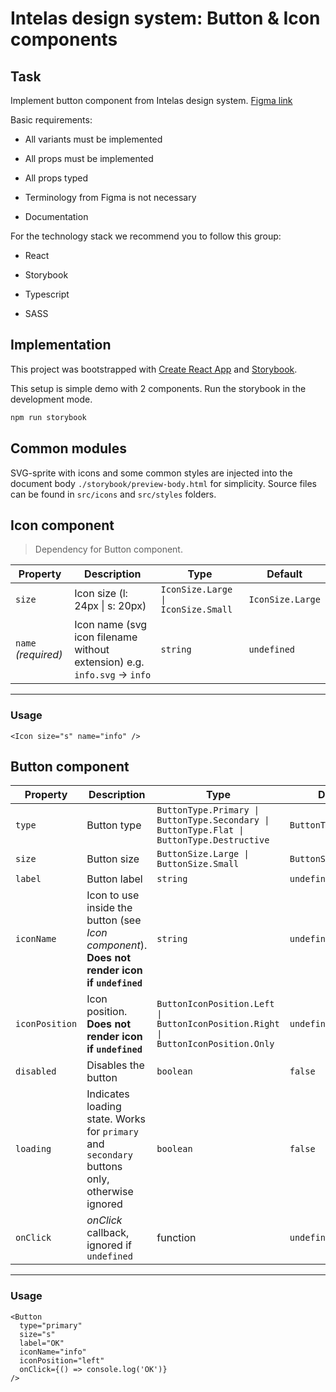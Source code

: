 # Intelas design system: Button & Icon components

## Task

Implement button component from Intelas design system. [Figma link](https://www.figma.com/file/z3B75JkORmT0EVw1mfqtdb/Intelas-Design-System?node-id=28%3A67&t=oBHjEoeyM6QjJIbd-0)

Basic requirements:

- All variants must be implemented

- All props must be implemented

- All props typed

- Terminology from Figma is not necessary

- Documentation

For the technology stack we recommend you to follow this group:

- React

- Storybook

- Typescript

- SASS

## Implementation

This project was bootstrapped with [Create React App](https://github.com/facebook/create-react-app) and [Storybook](https://storybook.js.org/).

This setup is simple demo with 2 components. Run the storybook in the development mode.

```bash
npm run storybook
```

## Common modules

SVG-sprite with icons and some common styles are injected into the document body `./storybook/preview-body.html` for simplicity. Source files can be found in `src/icons` and `src/styles` folders.

## Icon component

> Dependency for Button component.

| Property            | Description                                                               | Type                               | Default          |
| ------------------- | ------------------------------------------------------------------------- | ---------------------------------- | ---------------- |
| `size`              | Icon size (l: 24px \| s: 20px)                                            | `IconSize.Large \| IconSize.Small` | `IconSize.Large` |
| `name` _(required)_ | Icon name (svg icon filename without extension) e.g. `info.svg` -> `info` | `string`                           | `undefined`      |

---

### Usage

```tsx
<Icon size="s" name="info" />
```

## Button component

| Property       | Description                                                                                   | Type                                                                                      | Default              |
| -------------- | --------------------------------------------------------------------------------------------- | ----------------------------------------------------------------------------------------- | -------------------- |
| `type`         | Button type                                                                                   | `ButtonType.Primary \| ButtonType.Secondary \| ButtonType.Flat \| ButtonType.Destructive` | `ButtonType.Primary` |
| `size`         | Button size                                                                                   | `ButtonSize.Large \| ButtonSize.Small`                                                    | `ButtonSize.Small`   |
| `label`        | Button label                                                                                  | `string`                                                                                  | `undefined`          |
| `iconName`     | Icon to use inside the button (see _Icon component_). **Does not render icon if `undefined`** | `string`                                                                                  | `undefined`          |
| `iconPosition` | Icon position. **Does not render icon if `undefined`**                                        | `ButtonIconPosition.Left \| ButtonIconPosition.Right \| ButtonIconPosition.Only`          | `undefined`          |
| `disabled`     | Disables the button                                                                           | `boolean`                                                                                 | `false`              |
| `loading`      | Indicates loading state. Works for `primary` and `secondary` buttons only, otherwise ignored  | `boolean`                                                                                 | `false`              |
| `onClick`      | _onClick_ callback, ignored if `undefined`                                                    | function                                                                                  | `undefined`          |

---

### Usage

```tsx
<Button
  type="primary"
  size="s"
  label="OK"
  iconName="info"
  iconPosition="left"
  onClick={() => console.log('OK')}
/>
```
